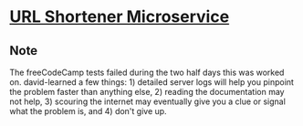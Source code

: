 # [URL Shortener Microservice](https://www.freecodecamp.org/learn/back-end-development-and-apis/back-end-development-and-apis-projects/url-shortener-microservice)

## Note
The freeCodeCamp tests failed during the two half days this was worked on. david-learned a few things: 1) detailed server logs will help you pinpoint the problem faster than anything else, 2) reading the documentation may not help, 3) scouring the internet may eventually give you a clue or signal what the problem is, and 4) don't give up.